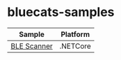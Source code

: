 # bluecats-samples

Sample      | Platform
------------|---------
[BLE Scanner](https://github.com/bluecats/bluecats-samples/tree/master/BleScanner) | .NETCore
